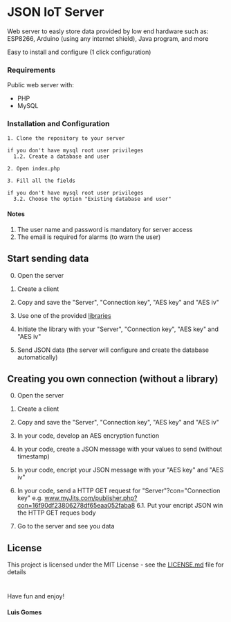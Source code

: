 # JSON IoT Server
Web server to easly store data provided by low end hardware such as: ESP8266, Arduino (using any internet shield), Java program, and more

Easy to install and configure (1 click configuration)

### Requirements

Public web server with:
 - PHP
 - MySQL

### Installation and Configuration

```
1. Clone the repository to your server
```
```
if you don't have mysql root user privileges
  1.2. Create a database and user
```
```
2. Open index.php
```
```
3. Fill all the fields
```
```
if you don't have mysql root user privileges
  3.2. Choose the option "Existing database and user"
```

#### Notes
1. The user name and password is mandatory for server access
2. The email is required for alarms (to warn the user)

## Start sending data

0. Open the server

1. Create a client

2. Copy and save the "Server", "Connection key", "AES key" and "AES iv"

3. Use one of the provided [libraries](libraries)

4. Initiate the library with your "Server", "Connection key", "AES key" and "AES iv"

5. Send JSON data (the server will configure and create the database automatically)


## Creating you own connection (without a library)

0. Open the server

1. Create a client

2. Copy and save the "Server", "Connection key", "AES key" and "AES iv"

3. In your code, develop an AES encryption function

4. In your code, create a JSON message with your values to send (without timestamp)

5. In your code, encript your JSON message with your "AES key" and "AES iv"

6. In your code, send a HTTP GET request for "Server"?con="Connection key"
   e.g. www.myJits.com/publisher.php?con=16f90df23806278df65eaa052faba8
6.1. Put your encript JSON win the HTTP GET reques body

7. Go to the server and see you data

## License

This project is licensed under the MIT License - see the [LICENSE.md](LICENSE.md) file for details

#
Have fun and enjoy!

#### Luis Gomes

